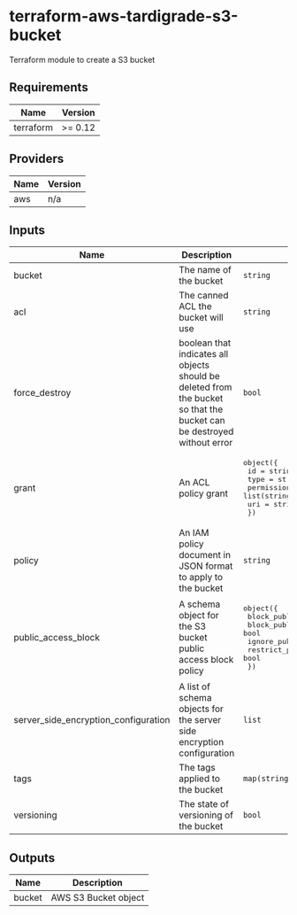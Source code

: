 # terraform-aws-tardigrade-s3-bucket

Terraform module to create a S3 bucket

<!-- BEGIN TFDOCS -->
## Requirements

| Name | Version |
|------|---------|
| terraform | >= 0.12 |

## Providers

| Name | Version |
|------|---------|
| aws | n/a |

## Inputs

| Name | Description | Type | Default | Required |
|------|-------------|------|---------|:--------:|
| bucket | The name of the bucket | `string` | n/a | yes |
| acl | The canned ACL the bucket will use | `string` | `"private"` | no |
| force\_destroy | boolean that indicates all objects should be deleted from the bucket so that the bucket can be destroyed without error | `bool` | `false` | no |
| grant | An ACL policy grant | <pre>object({<br>    id       = string<br>    type     = string<br>    permissions      = list(string)<br>    uri = string<br>  })</pre> | null | no |
| policy | An IAM policy document in JSON format to apply to the bucket | `string` | `""` | no |
| public\_access\_block | A schema object for the S3 bucket public access block policy | <pre>object({<br>    block_public_acls       = bool<br>    block_public_policy     = bool<br>    ignore_public_acls      = bool<br>    restrict_public_buckets = bool<br>  })</pre> | <pre>{<br>  "block_public_acls": true,<br>  "block_public_policy": true,<br>  "ignore_public_acls": true,<br>  "restrict_public_buckets": true<br>}</pre> | no |
| server\_side\_encryption\_configuration | A list of schema objects for the server side encryption configuration | `list` | `[]` | no |
| tags | The tags applied to the bucket | `map(string)` | `{}` | no |
| versioning | The state of versioning of the bucket | `bool` | `false` | no |

## Outputs

| Name | Description |
|------|-------------|
| bucket | AWS S3 Bucket object |

<!-- END TFDOCS -->
